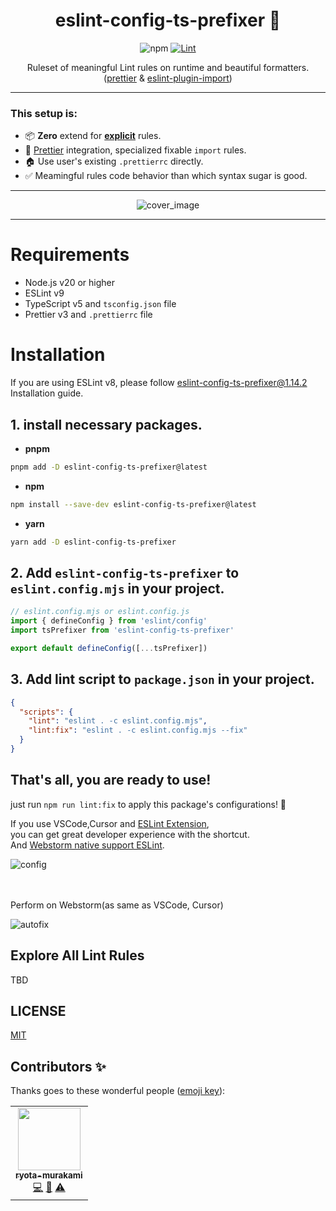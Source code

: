 <div align="center">
<h1>eslint-config-ts-prefixer 🌈</h1>

![npm](https://img.shields.io/npm/dm/eslint-config-ts-prefixer)
[![Lint](https://github.com/laststance/eslint-config-ts-prefixer/actions/workflows/lint.yml/badge.svg)](https://github.com/laststance/eslint-config-ts-prefixer/actions/workflows/lint.yml)

<p>Ruleset of meaningful Lint rules on runtime and beautiful formatters. (<a href="https://prettier.io/">prettier</a> & <a href="https://www.npmjs.com/package/eslint-plugin-import">eslint-plugin-import</a>)
</div>

---

### This setup is:

- 📦 **Zero** extend for [**explicit**](https://github.com/laststance/eslint-config-ts-prefixer/blob/main/eslint.config.mjs) rules.
- 💅 [Prettier](https://prettier.io/) integration, specialized fixable `import` rules.
- 🏠 Use user's existing `.prettierrc` directly.
- ✅ Meamingful rules code behavior than which syntax sugar is good.

---

<p align="center">
  <img src="./assets/eslint.config.js.png" alt="cover_image"/>
</p>

---

# Requirements

- Node.js v20 or higher
- ESLint v9
- TypeScript v5 and `tsconfig.json` file
- Prettier v3 and `.prettierrc` file

# Installation

If you are using ESLint v8, please follow [eslint-config-ts-prefixer@1.14.2](https://github.com/laststance/eslint-config-ts-prefixer/tree/1.14.2?tab=readme-ov-file#installation) Installation guide.

## 1. install necessary packages.

- **pnpm**

```bash
pnpm add -D eslint-config-ts-prefixer@latest
```

- **npm**

```bash
npm install --save-dev eslint-config-ts-prefixer@latest
```

- **yarn**

```bash
yarn add -D eslint-config-ts-prefixer
```

## 2. Add `eslint-config-ts-prefixer` to `eslint.config.mjs` in your project.

```js
// eslint.config.mjs or eslint.config.js
import { defineConfig } from 'eslint/config'
import tsPrefixer from 'eslint-config-ts-prefixer'

export default defineConfig([...tsPrefixer])
```

## 3. Add lint script to `package.json` in your project.

```json
{
  "scripts": {
    "lint": "eslint . -c eslint.config.mjs",
    "lint:fix": "eslint . -c eslint.config.mjs --fix"
  }
}
```

## That's all, you are ready to use!

just run `npm run lint:fix` to apply this package's configurations! 🎉

If you use VSCode,Cursor and [ESLint Extension](https://marketplace.visualstudio.com/items?itemName=dbaeumer.vscode-eslint),  
you can get great developer experience with the shortcut.  
And [Webstorm native support ESLint](https://www.jetbrains.com/help/webstorm/eslint.html#ws_eslint_configure_run_eslint_on_save).

<div align="left">
  <img src="./assets/extension.png" alt="config"/>
</div>

<br>
<br>

<div align="leftr">
  <p>Perform on Webstorm(as same as VSCode, Cursor)</p>
    <img src="./assets/autofix.gif" alt="autofix" />
</div>

## Explore All Lint Rules

TBD

## LICENSE

[MIT](https://opensource.org/license/mit/)

## Contributors ✨

Thanks goes to these wonderful people ([emoji key](https://allcontributors.org/docs/en/emoji-key)):

<!-- ALL-CONTRIBUTORS-LIST:START - Do not remove or modify this section -->
<!-- prettier-ignore-start -->
<!-- markdownlint-disable -->
<table>
  <tr>
    <td align="center"><a href="http://ryota-murakami.github.io/"><img src="https://avatars1.githubusercontent.com/u/5501268?s=400&u=7bf6b1580b95930980af2588ef0057f3e9ec1ff8&v=4?s=100" width="100px;" alt=""/><br /><sub><b>ryota-murakami</b></sub></a><br /><a href="https://github.com/laststance/create-react-app-vite/commits?author=ryota-murakami" title="Code">💻</a> <a href="https://github.com/laststance/create-react-app-vite/commits?author=ryota-murakami" title="Documentation">📖</a> <a href="https://github.com/laststance/create-react-app-vite/commits?author=ryota-murakami" title="Tests">⚠️</a></td>
  </tr>
</table>

<!-- markdownlint-restore -->
<!-- prettier-ignore-end -->

<!-- ALL-CONTRIBUTORS-LIST:END -->
